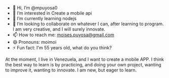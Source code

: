 - 👋 Hi, I’m @mpuyosa0
- 👀 I’m interested in Create a mobile api
- 🌱 I’m currently learning nodejs
- 💞️ I’m looking to collaborate on whatever I can, after learning to program. I am very creative, and I will surely innovate.
- 📫 How to reach me: moises.puyosa@gmail.com
- 😄 Pronouns: moimoi
- ⚡ Fun fact: I'm 55 years old, what do you think?

At the moment, I live in Venezuela, and I want to create a mobile APP. I think the best way to learn is by practicing, and doing your own project, wanting to improve it, wanting to innovate. I am new, but eager to learn.

